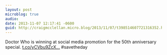 ```yaml
---
layout: post
microblog: true
audio: 
date: 2013-11-07 12:17:41 -0600
guid: http://craigmcclellan.micro.blog/2013/11/07/t398514607721316352.html
---
```

Doctor Who is winning at social media promotion for the 50th anniversary special. [t.co/yCVbu9ZcX...](http://t.co/yCVbu9ZcXE) #savetheday
